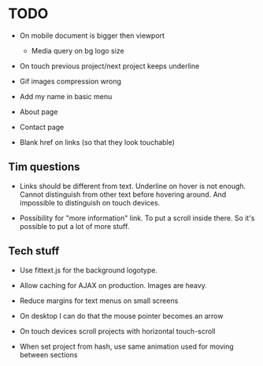 TODO
============
+ On mobile document is bigger then viewport
	+ Media query on bg logo size

+ On touch previous project/next project keeps underline
+ Gif images compression wrong

+ Add my name in basic menu 
+ About page
+ Contact page
+ Blank href on links (so that they look touchable)

Tim questions
--------
+ Links should be different from text. Underline on hover is not enough. Cannot distinguish from other text before hovering around. And impossible to distinguish on touch devices. 

+ Possibility for "more information" link. To put a scroll inside there. So it's possible to put a lot of more stuff. 

Tech stuff
-------

+ Use fittext.js for the background logotype. 


+ Allow caching for AJAX on production. Images are heavy. 
+ Reduce margins for text menus on small screens
+ On desktop I can do that the mouse pointer becomes an arrow
+ On touch devices scroll projects with horizontal touch-scroll
+ When set project from hash, use same animation used for moving between sections